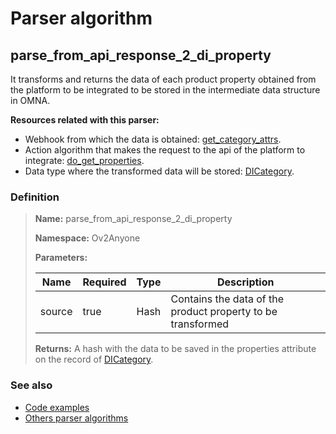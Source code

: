 # Parser algorithm
 
## parse_from_api_response_2_di_property

It transforms and returns the data of each product property obtained from the platform to be integrated to be stored in 
the intermediate data structure in OMNA.

**Resources related with this parser:**

* Webhook from which the data is obtained: [get_category_attrs](../webhooks/overview.md?id=get_category_attrs).
* Action algorithm that makes the request to the api of the platform to integrate:
  [do_get_properties](../action-algorithms/do_get_properties.md).
* Data type where the transformed data will be stored: [DICategory](../data-types/DICategory.md).
    
### Definition

> **Name:** parse_from_api_response_2_di_property
> 
> **Namespace:** Ov2Anyone
>
> **Parameters:**
> 
> | Name | Required | Type | Description |
> | ---- | -------- | ---- | ----------- |
> | source | true | Hash | Contains the data of the product property to be transformed |
>
> **Returns:** A hash with the data to be saved in the properties attribute on the record of [DICategory](../data-types/DICategory.md).

### See also
* [Code examples](https://cenit.io/algorithm?f[name][40703][o]=is&f[name][40703][v]=parse_from_api_response_2_di_property&f[namespace][40840][o]=starts_with&f[namespace][40840][v]=Ov2)
* [Others parser algorithms](overview?id=parse_from_api_response_2_di_property)